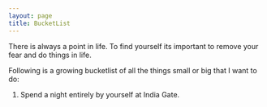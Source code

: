 ```yaml
---
layout: page
title: BucketList
---
```


There is always a point in life. To find yourself its important to remove
your fear and do things in life.

Following is a growing bucketlist of all the things small or big that I want to do:

1. Spend a night entirely by yourself at India Gate.
